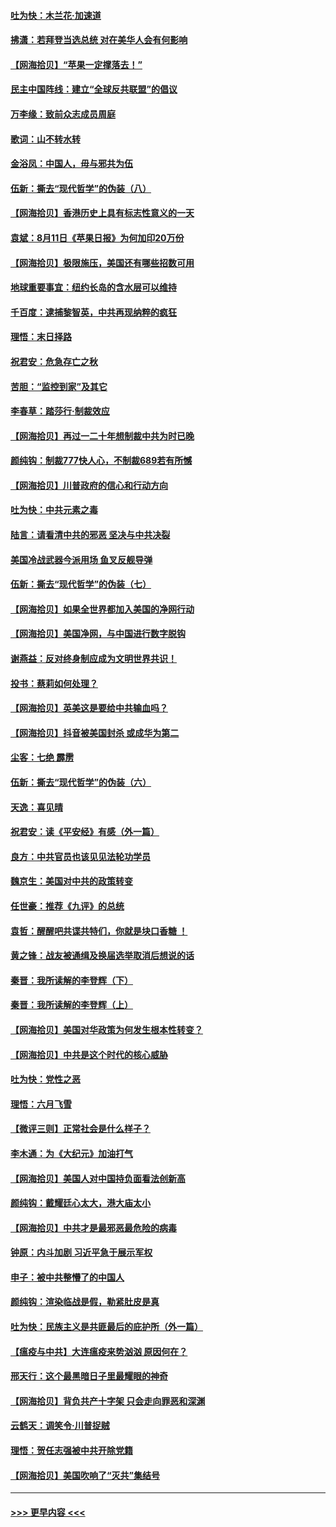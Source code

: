 #### [吐为快：木兰花‧加速道](../pages/nsc993/n12327366.md?t=08140002) 
#### [拂潇：若拜登当选总统 对在美华人会有何影响](../pages/nsc993/n12295996.md?t=08140002) 
#### [【网海拾贝】“苹果一定撑落去！”](../pages/nsc993/n12326784.md?t=08140002) 
#### [民主中国阵线：建立“全球反共联盟”的倡议](../pages/nsc993/n12324177.md?t=08140002) 
#### [万李缘：致前众志成员周庭](../pages/nsc993/n12324635.md?t=08140002) 
#### [歌词：山不转水转](../pages/nsc993/n12324599.md?t=08140002) 
#### [金浴凤：中国人，毋与邪共为伍](../pages/nsc993/n12324257.md?t=08140002) 
#### [伍新：撕去“现代哲学”的伪装（八）](../pages/nsc993/n12324188.md?t=08140002) 
#### [【网海拾贝】香港历史上具有标志性意义的一天](../pages/nsc993/n12324021.md?t=08140002) 
#### [袁斌：8月11日《苹果日报》为何加印20万份](../pages/nsc993/n12323955.md?t=08140002) 
#### [【网海拾贝】极限施压，美国还有哪些招数可用](../pages/nsc993/n12322512.md?t=08140002) 
#### [地球重要事宜：纽约长岛的含水层可以维持](../pages/nsc993/n12321844.md?t=08140002) 
#### [千百度：逮捕黎智英，中共再现纳粹的疯狂](../pages/nsc993/n12321777.md?t=08140002) 
#### [理悟：末日择路](../pages/nsc993/n12320812.md?t=08140002) 
#### [祝君安：危急存亡之秋](../pages/nsc993/n12320795.md?t=08140002) 
#### [苦胆：“监控到家”及其它](../pages/nsc993/n12320751.md?t=08140002) 
#### [李春草：踏莎行·制裁效应](../pages/nsc993/n12318290.md?t=08140002) 
#### [【网海拾贝】再过一二十年想制裁中共为时已晚](../pages/nsc993/n12318195.md?t=08140002) 
#### [颜纯钩：制裁777快人心，不制裁689若有所憾](../pages/nsc993/n12316912.md?t=08140002) 
#### [【网海拾贝】川普政府的信心和行动方向](../pages/nsc993/n12316673.md?t=08140002) 
#### [吐为快：中共元素之毒](../pages/nsc993/n12316547.md?t=08140002) 
#### [陆言：请看清中共的邪恶 坚决与中共决裂](../pages/nsc993/n12315784.md?t=08140002) 
#### [美国冷战武器今派用场 鱼叉反舰导弹](../pages/nsc993/n12316258.md?t=08140002) 
#### [伍新：撕去“现代哲学”的伪装（七）](../pages/nsc993/n12315846.md?t=08140002) 
#### [【网海拾贝】如果全世界都加入美国的净网行动](../pages/nsc993/n12315588.md?t=08140002) 
#### [【网海拾贝】美国净网，与中国进行数字脱钩](../pages/nsc993/n12312813.md?t=08140002) 
#### [谢燕益：反对终身制应成为文明世界共识！](../pages/nsc993/n12310465.md?t=08140002) 
#### [投书：蔡莉如何处理？](../pages/nsc993/n12310224.md?t=08140002) 
#### [【网海拾贝】英美这是要给中共输血吗？](../pages/nsc993/n12307646.md?t=08140002) 
#### [【网海拾贝】抖音被美国封杀 或成华为第二](../pages/nsc993/n12305277.md?t=08140002) 
#### [尘客：七绝 霹雳](../pages/nsc993/n12304053.md?t=08140002) 
#### [伍新：撕去“现代哲学”的伪装（六）](../pages/nsc993/n12303243.md?t=08140002) 
#### [天逸：喜见晴](../pages/nsc993/n12303226.md?t=08140002) 
#### [祝君安：读《平安经》有感（外一篇）](../pages/nsc993/n12303170.md?t=08140002) 
#### [良方：中共官员也该见见法轮功学员](../pages/nsc993/n12302985.md?t=08140002) 
#### [魏京生：美国对中共的政策转变](../pages/nsc993/n12302929.md?t=08140002) 
#### [任世豪：推荐《九评》的总统](../pages/nsc993/n12302838.md?t=08140002) 
#### [袁哲：醒醒吧共谍共特们，你就是块口香糖 ！](../pages/nsc993/n12302678.md?t=08140002) 
#### [黄之锋：战友被通缉及换届选举取消后想说的话](../pages/nsc993/n12302681.md?t=08140002) 
#### [秦晋：我所读解的李登辉（下）](../pages/nsc993/n12302171.md?t=08140002) 
#### [秦晋：我所读解的李登辉（上）](../pages/nsc993/n12301979.md?t=08140002) 
#### [【网海拾贝】美国对华政策为何发生根本性转变？](../pages/nsc993/n12302091.md?t=08140002) 
#### [【网海拾贝】中共是这个时代的核心威胁](../pages/nsc993/n12300541.md?t=08140002) 
#### [吐为快：党性之恶](../pages/nsc993/n12300263.md?t=08140002) 
#### [理悟：六月飞雪](../pages/nsc993/n12300243.md?t=08140002) 
#### [【微评三则】正常社会是什么样子？](../pages/nsc993/n12300228.md?t=08140002) 
#### [李木通：为《大纪元》加油打气](../pages/nsc993/n12280363.md?t=08140002) 
#### [【网海拾贝】美国人对中国持负面看法创新高](../pages/nsc993/n12298720.md?t=08140002) 
#### [颜纯钩：戴耀廷心太大，港大庙太小](../pages/nsc993/n12297682.md?t=08140002) 
#### [【网海拾贝】中共才是最邪恶最危险的病毒](../pages/nsc993/n12296470.md?t=08140002) 
#### [钟原：内斗加剧 习近平急于展示军权](../pages/nsc993/n12292544.md?t=08140002) 
#### [申子：被中共整懵了的中国人](../pages/nsc993/n12291389.md?t=08140002) 
#### [颜纯钩：渲染临战是假，勒紧肚皮是真](../pages/nsc993/n12290945.md?t=08140002) 
#### [吐为快：民族主义是共匪最后的庇护所（外一篇）](../pages/nsc993/n12290887.md?t=08140002) 
#### [【瘟疫与中共】大连瘟疫来势汹汹 原因何在？](../pages/nsc993/n12287474.md?t=08140002) 
#### [邢天行：这个最黑暗日子里最耀眼的神奇](../pages/nsc993/n12289882.md?t=08140002) 
#### [【网海拾贝】背负共产十字架 只会走向罪恶和深渊](../pages/nsc993/n12288290.md?t=08140002) 
#### [云鹤天：调笑令·川普捉贼](../pages/nsc993/n12285672.md?t=08140002) 
#### [理悟：贺任志强被中共开除党籍](../pages/nsc993/n12285597.md?t=08140002) 
#### [【网海拾贝】美国吹响了“灭共”集结号](../pages/nsc993/n12284522.md?t=08140002) 

----
#### [ >>> 更早内容 <<< ](../indexes/nsc993-earlier.md)
